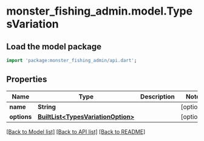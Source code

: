 # monster_fishing_admin.model.TypesVariation

## Load the model package
```dart
import 'package:monster_fishing_admin/api.dart';
```

## Properties
Name | Type | Description | Notes
------------ | ------------- | ------------- | -------------
**name** | **String** |  | [optional] 
**options** | [**BuiltList&lt;TypesVariationOption&gt;**](TypesVariationOption.md) |  | [optional] 

[[Back to Model list]](../README.md#documentation-for-models) [[Back to API list]](../README.md#documentation-for-api-endpoints) [[Back to README]](../README.md)


